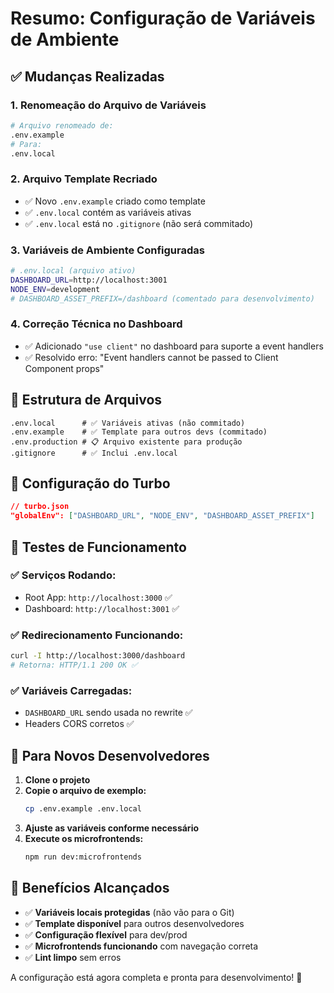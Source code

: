 # Resumo: Configuração de Variáveis de Ambiente

## ✅ **Mudanças Realizadas**

### 1. **Renomeação do Arquivo de Variáveis**
```bash
# Arquivo renomeado de:
.env.example 
# Para:
.env.local
```

### 2. **Arquivo Template Recriado**
- ✅ Novo `.env.example` criado como template
- ✅ `.env.local` contém as variáveis ativas
- ✅ `.env.local` está no `.gitignore` (não será commitado)

### 3. **Variáveis de Ambiente Configuradas**
```bash
# .env.local (arquivo ativo)
DASHBOARD_URL=http://localhost:3001
NODE_ENV=development
# DASHBOARD_ASSET_PREFIX=/dashboard (comentado para desenvolvimento)
```

### 4. **Correção Técnica no Dashboard**
- ✅ Adicionado `"use client"` no dashboard para suporte a event handlers
- ✅ Resolvido erro: "Event handlers cannot be passed to Client Component props"

## 📁 **Estrutura de Arquivos**
```
.env.local      # ✅ Variáveis ativas (não commitado)
.env.example    # ✅ Template para outros devs (commitado)
.env.production # 📋 Arquivo existente para produção
.gitignore      # ✅ Inclui .env.local
```

## 🔧 **Configuração do Turbo**
```json
// turbo.json
"globalEnv": ["DASHBOARD_URL", "NODE_ENV", "DASHBOARD_ASSET_PREFIX"]
```

## 🧪 **Testes de Funcionamento**

### ✅ Serviços Rodando:
- Root App: `http://localhost:3000` ✅
- Dashboard: `http://localhost:3001` ✅

### ✅ Redirecionamento Funcionando:
```bash
curl -I http://localhost:3000/dashboard
# Retorna: HTTP/1.1 200 OK ✅
```

### ✅ Variáveis Carregadas:
- `DASHBOARD_URL` sendo usada no rewrite ✅
- Headers CORS corretos ✅

## 🚀 **Para Novos Desenvolvedores**

1. **Clone o projeto**
2. **Copie o arquivo de exemplo:**
   ```bash
   cp .env.example .env.local
   ```
3. **Ajuste as variáveis conforme necessário**
4. **Execute os microfrontends:**
   ```bash
   npm run dev:microfrontends
   ```

## 🎯 **Benefícios Alcançados**

- ✅ **Variáveis locais protegidas** (não vão para o Git)
- ✅ **Template disponível** para outros desenvolvedores
- ✅ **Configuração flexível** para dev/prod
- ✅ **Microfrontends funcionando** com navegação correta
- ✅ **Lint limpo** sem erros

A configuração está agora completa e pronta para desenvolvimento! 🎉
